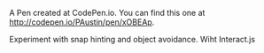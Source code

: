 A Pen created at CodePen.io. You can find this one at http://codepen.io/PAustin/pen/xOBEAp.

 Experiment with snap hinting and object avoidance. Wiht Interact.js